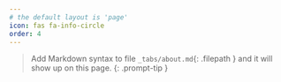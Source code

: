 ```yaml
---
# the default layout is 'page'
icon: fas fa-info-circle
order: 4
---
```


> Add Markdown syntax to file `_tabs/about.md`{: .filepath } and it will show up on this page.
{: .prompt-tip }
